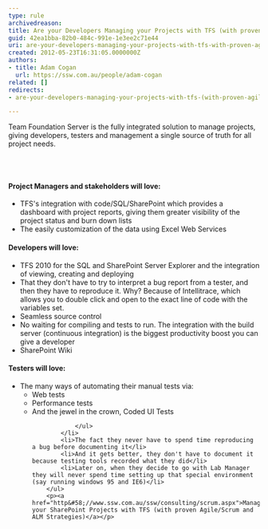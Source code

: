 ```yaml
---
type: rule
archivedreason: 
title: Are your Developers Managing your Projects with TFS (with proven Agile/Scrum and ALM Strategies)?
guid: 42ea1bba-82b0-484c-991e-1e3ee2c71e44
uri: are-your-developers-managing-your-projects-with-tfs-with-proven-agile-scrum-and-alm-strategies
created: 2012-05-23T16:31:05.0000000Z
authors:
- title: Adam Cogan
  url: https://ssw.com.au/people/adam-cogan
related: []
redirects:
- are-your-developers-managing-your-projects-with-tfs-(with-proven-agile-scrum-and-alm-strategies)

---
```



<p>Team Foundation Server is the fully integrated solution to manage projects, giving developers, testers and management a single source of truth for all project needs.</p>
<br><excerpt class='endintro'></excerpt><br>
<h4>Project Managers and stakeholders will love&#58;</h4>
        <ul class="good">
            <li>TFS's integration with code/SQL/SharePoint which provides a dashboard with project reports, giving them greater visibility of the project status and burn down lists</li>
            <li>The easily customization of the data using Excel Web Services</li>
        </ul>
        <h4>Developers will love&#58;</h4>
        <ul class="good">
            <li>TFS 2010 for the SQL and SharePoint Server Explorer and the integration of viewing, creating and deploying </li>
            <li>That they don't have to try to interpret a bug report from a tester,  and then they have to reproduce it. Why? Because of Intellitrace, which allows you to double click and open to the exact line of code with the variables set.</li>
            <li>Seamless source control</li>
            <li>No waiting for compiling and tests to run. The integration with the build server (continuous integration) is the biggest productivity boost you can give a developer</li>
            <li>SharePoint Wiki</li>
        </ul>
        <h4>Testers will love&#58;</h4>
        <ul class="good">
            <li>The many ways of automating their manual tests via&#58;
                <ul>
                    <li>Web tests</li>
                    <li>Performance tests </li>
                    <li>And the jewel in the crown, Coded UI Tests</li>
                            
                </ul>
            </li>
            <li>The fact they never have to spend time reproducing a bug before documenting it</li>
            <li>And it gets better, they don't have to document it because testing tools recorded what they did</li>
            <li>Later on, when they decide to go with Lab Manager they will never spend time setting up that special environment (say running windows 95 and IE6)</li>
        </ul>
        <p><a href="http&#58;//www.ssw.com.au/ssw/consulting/scrum.aspx">Managing your SharePoint Projects with TFS (with proven Agile/Scrum and ALM Strategies)</a></p>


